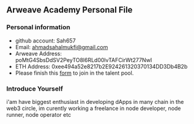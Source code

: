 ## Arweave Academy Personal File

### Personal information

- github account: Sah657
- Email: ahmadsahalmukfi@gmail.com
- Arweave Address: poMtG4SbsDdSV2PeyTO8l6RLd00lvTAFCirWt277NwI
- ETH Address: 0xee494a52e8217b2E924261320370134DD3Db4B2b
- Please finish this [form](https://docs.google.com/forms/d/e/1FAIpQLSfWA5fIIcBgmRppm3jNz5vmf9Mai_QMVil-2pO4r7YKn_Zhtw/viewform?usp=sf_link) to join in the talent pool.

### Introduce Yourself
 i'am have biggest enthusiast in developing dApps in many chain in the web3 circle, im curently working a freelance in node developer, node runner, node operator etc

